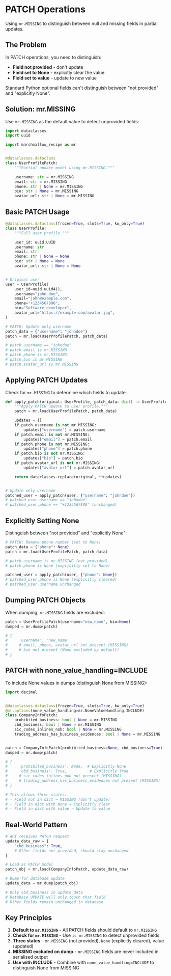 # PATCH Operations

Using `mr.MISSING` to distinguish between null and missing fields in partial updates.

## The Problem

In PATCH operations, you need to distinguish:
- **Field not provided** - don't update
- **Field set to None** - explicitly clear the value
- **Field set to value** - update to new value

Standard Python optional fields can't distinguish between "not provided" and "explicitly None".

## Solution: mr.MISSING

Use `mr.MISSING` as the default value to detect unprovided fields:

```python
import dataclasses
import uuid

import marshmallow_recipe as mr


@dataclasses.dataclass
class UserProfilePatch:
    """Partial update model using mr.MISSING."""

    username: str = mr.MISSING
    email: str = mr.MISSING
    phone: str | None = mr.MISSING
    bio: str | None = mr.MISSING
    avatar_url: str | None = mr.MISSING
```

## Basic PATCH Usage

```python
@dataclasses.dataclass(frozen=True, slots=True, kw_only=True)
class UserProfile:
    """Full user profile."""

    user_id: uuid.UUID
    username: str
    email: str
    phone: str | None = None
    bio: str | None = None
    avatar_url: str | None = None


# Original user
user = UserProfile(
    user_id=uuid.uuid4(),
    username="john_doe",
    email="john@example.com",
    phone="+1234567890",
    bio="Software developer",
    avatar_url="https://example.com/avatar.jpg",
)

# PATCH: Update only username
patch_data = {"username": "johndoe"}
patch = mr.load(UserProfilePatch, patch_data)

# patch.username == "johndoe"
# patch.email is mr.MISSING
# patch.phone is mr.MISSING
# patch.bio is mr.MISSING
# patch.avatar_url is mr.MISSING
```

## Applying PATCH Updates

Check for `mr.MISSING` to determine which fields to update:

```python
def apply_patch(original: UserProfile, patch_data: dict) -> UserProfile:
    """Apply PATCH update to user profile."""
    patch = mr.load(UserProfilePatch, patch_data)

    updates = {}
    if patch.username is not mr.MISSING:
        updates["username"] = patch.username
    if patch.email is not mr.MISSING:
        updates["email"] = patch.email
    if patch.phone is not mr.MISSING:
        updates["phone"] = patch.phone
    if patch.bio is not mr.MISSING:
        updates["bio"] = patch.bio
    if patch.avatar_url is not mr.MISSING:
        updates["avatar_url"] = patch.avatar_url

    return dataclasses.replace(original, **updates)


# Update only username
patched_user = apply_patch(user, {"username": "johndoe"})
# patched_user.username == "johndoe"
# patched_user.phone == "+1234567890" (unchanged)
```

## Explicitly Setting None

Distinguish between "not provided" and "explicitly None":

```python
# PATCH: Remove phone number (set to None)
patch_data = {"phone": None}
patch = mr.load(UserProfilePatch, patch_data)

# patch.username is mr.MISSING (not provided)
# patch.phone is None (explicitly set to None)

patched_user = apply_patch(user, {"phone": None})
# patched_user.phone is None (explicitly cleared)
# patched_user.username unchanged
```

## Dumping PATCH Objects

When dumping, `mr.MISSING` fields are excluded:

```python
patch = UserProfilePatch(username="new_name", bio=None)
dumped = mr.dump(patch)

# {
#     'username': 'new_name'
#     # email, phone, avatar_url not present (MISSING)
#     # bio not present (None excluded by default)
# }
```

## PATCH with none_value_handling=INCLUDE

To include None values in dumps (distinguish None from MISSING):

```python
import decimal


@dataclasses.dataclass(frozen=True, slots=True, kw_only=True)
@mr.options(none_value_handling=mr.NoneValueHandling.INCLUDE)
class CompanyInfoPatch:
    prohibited_business: bool | None = mr.MISSING
    cbd_business: bool | None = mr.MISSING
    sic_codes_inlines_nob: bool | None = mr.MISSING
    trading_address_has_business_evidences: bool | None = mr.MISSING


patch = CompanyInfoPatch(prohibited_business=None, cbd_business=True)
dumped = mr.dump(patch)

# {
#     'prohibited_business': None,  # Explicitly None
#     'cbd_business': True,          # Explicitly True
#     # sic_codes_inlines_nob not present (MISSING)
#     # trading_address_has_business_evidences not present (MISSING)
# }

# This allows three states:
# - Field not in dict → MISSING (don't update)
# - Field in dict with None → Explicitly clear
# - Field in dict with value → Update to value
```

## Real-World Pattern

```python
# API receives PATCH request
update_data_raw = {
    "cbd_business": True,
    # Other fields not provided, should stay unchanged
}

# Load as PATCH model
patch_obj = mr.load(CompanyInfoPatch, update_data_raw)

# Dump for database update
update_data = mr.dump(patch_obj)

# Only cbd_business in update_data
# Database UPDATE will only touch that field
# Other fields remain unchanged in database
```

## Key Principles

1. **Default to `mr.MISSING`** - All PATCH fields should default to `mr.MISSING`
2. **Check for `mr.MISSING`** - Use `is mr.MISSING` to detect unprovided fields
3. **Three states** - `mr.MISSING` (not provided), `None` (explicitly cleared), value (updated)
4. **MISSING excluded on dump** - `mr.MISSING` fields are never included in serialised output
5. **Use with INCLUDE** - Combine with `none_value_handling=INCLUDE` to distinguish None from MISSING
